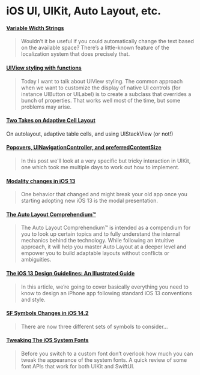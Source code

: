 # iOS UI, UIKit, Auto Layout, etc.

#### [Variable Width Strings](https://useyourloaf.com/blog/variable-width-strings/)

> Wouldn’t it be useful if you could automatically change the text based on the available space? There’s a little-known feature of the localization system that does precisely that.

#### [UIView styling with functions](https://felginep.github.io/2019-02-19/uiview-styling-with-functions)

> Today I want to talk about UIView styling. The common approach when we want to customize the display of native UI controls (for instance UIButton or UILabel) is to create a subclass that overrides a bunch of properties. That works well most of the time, but some problems may arise.

#### [Two Takes on Adaptive Cell Layout](https://blog.alltheflow.com/two-takes-on-adaptive-cell-layout/)

On autolayout, adaptive table cells, and using UIStackView (or not!)

#### [Popovers, UINavigationController, and preferredContentSize](https://noahgilmore.com/blog/popover-uinavigationcontroller-preferredcontentsize/)

> In this post we'll look at a very specific but tricky interaction in UIKit, one which took me multiple days to work out how to implement.

#### [Modality changes in iOS 13](https://sarunw.com/posts/modality-changes-in-ios13)

> One behavior that changed and might break your old app once you starting adopting new iOS 13 is the modal presentation.

#### [The Auto Layout Comprehendium™](http://mischa-hildebrand.de/en/2017/11/the-auto-layout-comprehendium/)

> The Auto Layout Comprehendium™ is intended as a compendium for you to look up certain topics and to fully understand the internal mechanics behind the technology. While following an intuitive approach, it will help you master Auto Layout at a deeper level and empower you to build adaptable layouts without conflicts or ambiguities.

#### [The iOS 13 Design Guidelines: An Illustrated Guide](https://learnui.design/blog/ios-design-guidelines-templates.html)

> In this article, we’re going to cover basically everything you need to know to design an iPhone app following standard iOS 13 conventions and style.

#### [SF Symbols Changes in iOS 14.2](https://hacknicity.medium.com/sf-symbols-changes-in-ios-14-2-8a8bdf708426)

> There are now three different sets of symbols to consider...

#### [Tweaking The iOS System Fonts](https://useyourloaf.com/blog/tweaking-the-ios-system-fonts/)

> Before you switch to a custom font don’t overlook how much you can tweak the appearance of the system fonts. A quick review of some font APIs that work for both UIKit and SwiftUI.
